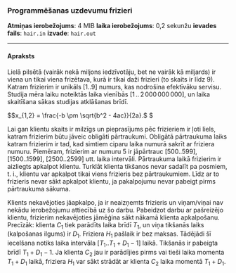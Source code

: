 ### Programmēšanas uzdevumu frizieri

**Atmiņas ierobežojums**: 4 MIB   **laika ierobežojums**: 0,2 sekunžu   **ievades fails**: `hair.in`   **izvade**: `hair.out`

---

#### Apraksts

Lielā pilsētā (vairāk nekā miljons iedzīvotāju, bet ne vairāk kā miljards) ir viena un tikai viena frizētava, kurā ir tikai daži frizieri (to skaits ir līdz $9$). Katram frizierim ir unikāls $[1..9]$ numurs, kas nodrošina efektīvāku servisu. Studija mēra laiku noteiktās laika vienībās $[1\,..\,2\,000\,000\,000]$, un laika skaitīšana sākas studijas atklāšanas brīdī.

$$x_{1,2} = \frac{-b \pm \sqrt{b^2 - 4ac}}{2a}.$ $

Lai gan klientu skaits ir milzīgs un pieprasījums pēc frizieriem ir ļoti liels, katram frizierim būtu jāveic obligāti pārtraukumi. Obligātā pārtraukuma laiks katram frizierim ir tad, kad simtiem ciparu laika numurā sakrīt ar friziera numuru. Piemēram, frizierim ar numuru $5$ ir jāpārtrauc $[500..599]$, $[1500..1599]$, $[2500..2599]$ utt. laika intervāli. Pārtraukuma laikā frizierim ir aizliegts apkalpot klientu. Turklāt klienta tikšanos nevar sadalīt pa posmiem, t. i., klientu var apkalpot tikai viens frizieris bez pārtraukumiem. Līdz ar to frizieris nevar sākt apkalpot klientu, ja pakalpojumu nevar pabeigt pirms pārtraukuma sākuma.

Klients nekavējoties jāapkalpo, ja ir neaizņemts frizieris un viņam/viņai nav nekādu ierobežojumu attiecībā uz šo darbu. Pabeidzot darbu ar pašreizējo klientu, frizierim nekavējoties jāmēģina sākt nākamā klienta apkalpošanu. Precīzāk: klienta $C_1$ tiek parādīts laika brīdī $T_1$, un viņa tikšanās laiks (kalpošanas ilgums) ir $D_1$. Friziera $H_1$ pašlaik ir bez maksas. Tādējādi šī iecelšana notiks laika intervāla $[T_1..T_1+D_1-1]$ laikā. Tikšanās ir pabeigta brīdī $T_1+ D_1-1$. Ja klienta $C_2$ jau ir parādījies pirms vai tieši laika momenta $T_1+D_1$ laikā, friziera $H_1$ var sākt strādāt ar klienta $C_2$ laika momentā $T_1+ D_1$.
